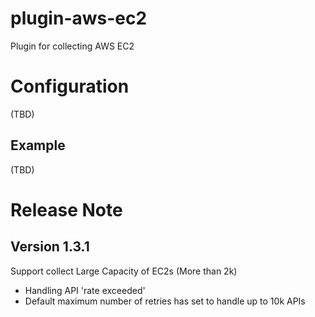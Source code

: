 # plugin-aws-ec2
Plugin for collecting AWS EC2

# Configuration
(TBD)


## Example
(TBD)


# Release Note

## Version 1.3.1
Support collect Large Capacity of EC2s (More than 2k) 
* Handling API 'rate exceeded'
* Default maximum number of retries has set to handle up to 10k APIs
